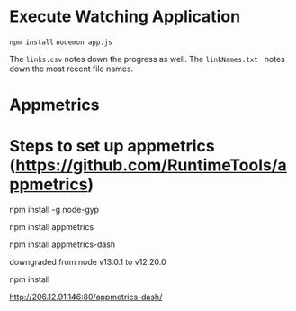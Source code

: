 # Execute Watching Application

`npm install`
`nodemon app.js`


The `links.csv` notes down the progress as well.
The `linkNames.txt ` notes down the most recent file names.

# Appmetrics

# Steps to set up appmetrics (https://github.com/RuntimeTools/appmetrics)

npm install -g node-gyp

npm install appmetrics

npm install appmetrics-dash

downgraded from node v13.0.1 to v12.20.0

npm install

http://206.12.91.146:80/appmetrics-dash/